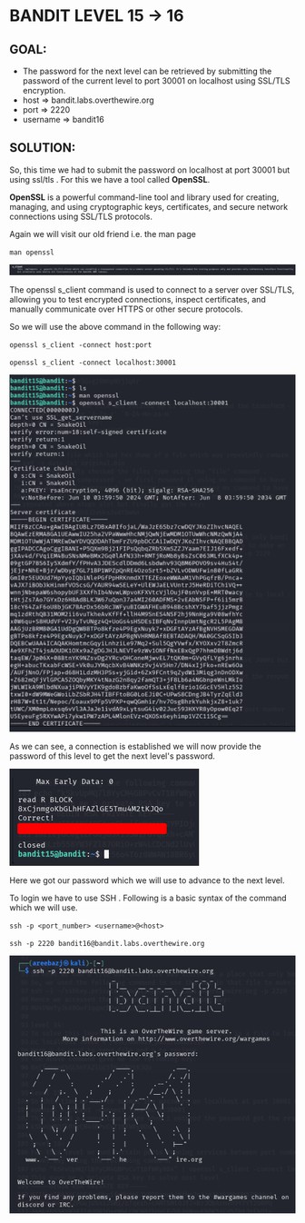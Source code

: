 # BANDIT LEVEL 15 -> 16

## GOAL:

- The password for the next level can be retrieved by submitting the password of the current level to port 30001 on localhost using SSL/TLS encryption.
- host => bandit.labs.overthewire.org
- port => 2220
- username => bandit16

## SOLUTION:

So, this time we had to submit the password on localhost at port 30001 but using ssl/tls . For this we have a tool called **OpenSSL**.

**OpenSSL** is a powerful command-line tool and library used for creating, managing, and using cryptographic keys, certificates, and secure network connections using SSL/TLS protocols.

Again we will visit our old friend i.e. the man page

`man openssl`

![Bandit16.1](./images/Bandit16.1.png "Bandit16.1")

The openssl s_client command is used to connect to a server over SSL/TLS, allowing you to test encrypted connections, inspect certificates, and manually communicate over HTTPS or other secure protocols.

So we will use the above command in the following way:

`openssl s_client -connect host:port`

`openssl s_client -connect localhost:30001`

![Bandit16.2](./images/Bandit16.2.png "Bandit16.2")

As we can see, a connection is established we will now provide the password of this level to get the next level's password.

![Bandit16.3](./images/Bandit16.3.png "Bandit16.3")

Here we got our password which we will use to advance to the next level.

To login we have to use SSH . Following is a basic syntax of the command which we will use.

`ssh -p <port_number> <username>@<host>`

`ssh -p 2220 bandit16@bandit.labs.overthewire.org`

![Bandit16.4](./images/Bandit16.4.png "Bandit16.4")





